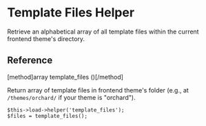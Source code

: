 # Template Files Helper

Retrieve an alphabetical array of all template files within the current frontend theme's directory.

## Reference

[method]array template_files ()[/method]

Return array of template files in frontend theme's folder (e.g., at `/themes/orchard/` if your theme is "orchard").

```
$this->load->helper('template_files');
$files = template_files();
```